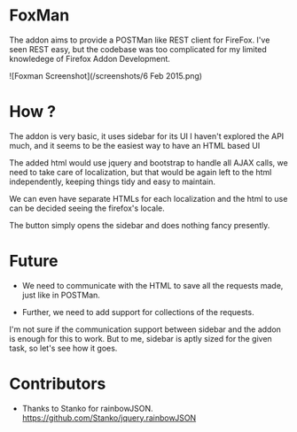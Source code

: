 FoxMan
======

The addon aims to provide a POSTMan like
REST client for FireFox. 
I've seen REST easy, but the codebase was too
complicated for my limited knowledege of 
Firefox Addon Development.

![Foxman Screenshot](/screenshots/6 Feb 2015.png)

How ?
====
The addon is very basic, it uses sidebar for its UI 
I haven't explored the API much, and it seems to be 
the easiest way to have an HTML based UI 

The added html would use jquery and bootstrap
to handle all AJAX calls, we need to take 
care of localization, but that would be again 
left to the html independently, keeping things 
tidy and easy to maintain.

We can even have separate HTMLs for each localization
and the html to use can be decided seeing the 
firefox's locale.

The button simply opens the sidebar and does 
nothing fancy presently.

Future 
======
* We need to communicate with the HTML to save 
all the requests made, just like in POSTMan.

* Further, we need to add support for collections
of the requests. 

I'm not sure if the communication support between sidebar 
and the addon is enough for this to work. But to me, 
sidebar is aptly sized for the given task, so let's
see how it goes.


Contributors 
============
* Thanks to Stanko for rainbowJSON. https://github.com/Stanko/jquery.rainbowJSON
